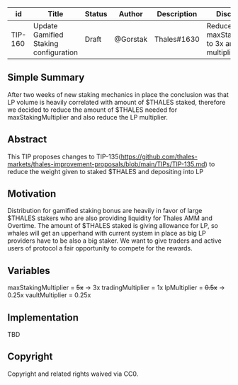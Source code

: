 
| id      | Title | Status | Author | Description | Discussions to | Created |
| ----------- | ----------- | ----------- | ----------- | ----------- | ----------- | ----------- |
| TIP-160 | Update Gamified Staking configuration | Draft | @Gorstak | Thales#1630 | Reduce maxStakingMultiplier to 3x and LP multiplier to 0.25x | [discordlink](https://discord.com/channels/906484044915687464/1096560138757873694/1137402303167598652) | 2023-08-07

## Simple Summary
After two weeks of new staking mechanics in place the conclusion was that LP volume is heavily correlated with amount of $THALES staked,
therefore we decided to reduce the amount of $THALES needed for maxStakingMultiplier and also reduce the LP multiplier.

## Abstract
This TIP proposes changes to TIP-135(https://github.com/thales-markets/thales-improvement-proposals/blob/main/TIPs/TIP-135.md) to reduce the weight given to staked $THALES and depositing into LP

## Motivation
Distribution for gamified staking bonus are heavily in favor of large $THALES stakers who are also providing liquidity for Thales AMM and Overtime. 
The amount of $THALES staked is giving allowance for LP, so whales will get an upperhand with current system in place as big LP providers have to be also a big staker. 
We want to give traders and active users of protocol a fair opportunity to compete for the rewards.

## Variables
maxStakingMultiplier = ~~5x~~ -> 3x 
tradingMultiplier = 1x 
lpMultiplier = ~~0.5x~~ -> 0.25x
vaultMultiplier = 0.25x

## Implementation
TBD

## Copyright

Copyright and related rights waived via CC0.
